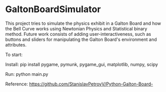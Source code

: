 # GaltonBoardSimulator

This project tries to simulate the physics exhibit in a Galton Board and how the Bell Curve works using Newtonian Physics and Statistical binary method. Future work consists of adding user-interactiveness, such as buttons and sliders for manipulating the Galton Board's environment and attributes.

To start:

Install: pip install pygame, pymunk, pygame_gui, matplotlib, numpy, scipy

Run: python main.py

Reference: https://github.com/StanislavPetrovV/Python-Galton-Board-
